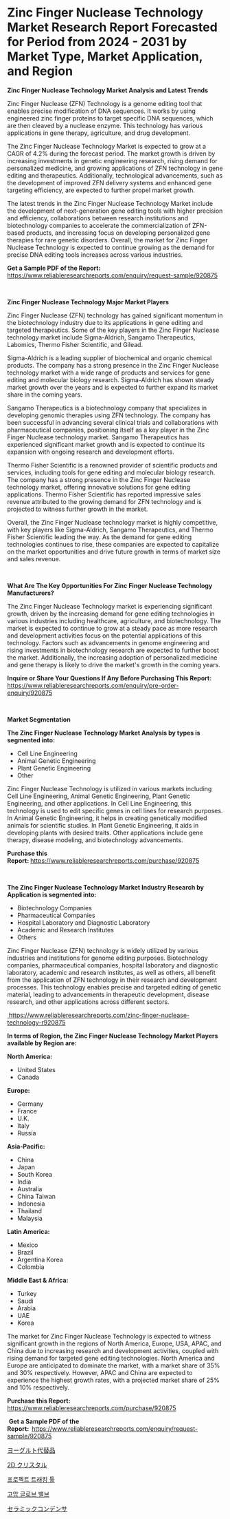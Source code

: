 <p><h1>Zinc Finger Nuclease Technology Market Research Report Forecasted for Period from 2024 -  2031 by Market Type, Market Application, and Region</h1></p><p><strong>Zinc Finger Nuclease Technology Market Analysis and Latest Trends</strong></p>
<p><p>Zinc Finger Nuclease (ZFN) Technology is a genome editing tool that enables precise modification of DNA sequences. It works by using engineered zinc finger proteins to target specific DNA sequences, which are then cleaved by a nuclease enzyme. This technology has various applications in gene therapy, agriculture, and drug development.</p><p>The Zinc Finger Nuclease Technology Market is expected to grow at a CAGR of 4.2% during the forecast period. The market growth is driven by increasing investments in genetic engineering research, rising demand for personalized medicine, and growing applications of ZFN technology in gene editing and therapeutics. Additionally, technological advancements, such as the development of improved ZFN delivery systems and enhanced gene targeting efficiency, are expected to further propel market growth.</p><p>The latest trends in the Zinc Finger Nuclease Technology Market include the development of next-generation gene editing tools with higher precision and efficiency, collaborations between research institutions and biotechnology companies to accelerate the commercialization of ZFN-based products, and increasing focus on developing personalized gene therapies for rare genetic disorders. Overall, the market for Zinc Finger Nuclease Technology is expected to continue growing as the demand for precise DNA editing tools increases across various industries.</p></p>
<p><strong>Get a Sample PDF of the Report:&nbsp;</strong> <a href="https://www.reliableresearchreports.com/enquiry/request-sample/920875">https://www.reliableresearchreports.com/enquiry/request-sample/920875</a></p>
<p>&nbsp;</p>
<p><strong>Zinc Finger Nuclease Technology Major Market Players</strong></p>
<p><p>Zinc Finger Nuclease (ZFN) technology has gained significant momentum in the biotechnology industry due to its applications in gene editing and targeted therapeutics. Some of the key players in the Zinc Finger Nuclease technology market include Sigma-Aldrich, Sangamo Therapeutics, Labomics, Thermo Fisher Scientific, and Gilead.</p><p>Sigma-Aldrich is a leading supplier of biochemical and organic chemical products. The company has a strong presence in the Zinc Finger Nuclease technology market with a wide range of products and services for gene editing and molecular biology research. Sigma-Aldrich has shown steady market growth over the years and is expected to further expand its market share in the coming years.</p><p>Sangamo Therapeutics is a biotechnology company that specializes in developing genomic therapies using ZFN technology. The company has been successful in advancing several clinical trials and collaborations with pharmaceutical companies, positioning itself as a key player in the Zinc Finger Nuclease technology market. Sangamo Therapeutics has experienced significant market growth and is expected to continue its expansion with ongoing research and development efforts.</p><p>Thermo Fisher Scientific is a renowned provider of scientific products and services, including tools for gene editing and molecular biology research. The company has a strong presence in the Zinc Finger Nuclease technology market, offering innovative solutions for gene editing applications. Thermo Fisher Scientific has reported impressive sales revenue attributed to the growing demand for ZFN technology and is projected to witness further growth in the market.</p><p>Overall, the Zinc Finger Nuclease technology market is highly competitive, with key players like Sigma-Aldrich, Sangamo Therapeutics, and Thermo Fisher Scientific leading the way. As the demand for gene editing technologies continues to rise, these companies are expected to capitalize on the market opportunities and drive future growth in terms of market size and sales revenue.</p></p>
<p>&nbsp;</p>
<p><strong>What Are The Key Opportunities For Zinc Finger Nuclease Technology Manufacturers?</strong></p>
<p><p>The Zinc Finger Nuclease Technology market is experiencing significant growth, driven by the increasing demand for gene editing technologies in various industries including healthcare, agriculture, and biotechnology. The market is expected to continue to grow at a steady pace as more research and development activities focus on the potential applications of this technology. Factors such as advancements in genome engineering and rising investments in biotechnology research are expected to further boost the market. Additionally, the increasing adoption of personalized medicine and gene therapy is likely to drive the market's growth in the coming years.</p></p>
<p><strong>Inquire or Share Your Questions If Any Before Purchasing This Report:</strong> <a href="https://www.reliableresearchreports.com/enquiry/pre-order-enquiry/920875">https://www.reliableresearchreports.com/enquiry/pre-order-enquiry/920875</a></p>
<p>&nbsp;</p>
<p><strong>Market Segmentation</strong></p>
<p><strong>The Zinc Finger Nuclease Technology Market Analysis by types is segmented into:</strong></p>
<p><ul><li>Cell Line Engineering</li><li>Animal Genetic Engineering</li><li>Plant Genetic Engineering</li><li>Other</li></ul></p>
<p><p>Zinc Finger Nuclease Technology is utilized in various markets including Cell Line Engineering, Animal Genetic Engineering, Plant Genetic Engineering, and other applications. In Cell Line Engineering, this technology is used to edit specific genes in cell lines for research purposes. In Animal Genetic Engineering, it helps in creating genetically modified animals for scientific studies. In Plant Genetic Engineering, it aids in developing plants with desired traits. Other applications include gene therapy, disease modeling, and biotechnology advancements.</p></p>
<p><strong>Purchase this Report:&nbsp;</strong><a href="https://www.reliableresearchreports.com/purchase/920875">https://www.reliableresearchreports.com/purchase/920875</a></p>
<p>&nbsp;</p>
<p><strong>The Zinc Finger Nuclease Technology Market Industry Research by Application is segmented into:</strong></p>
<p><ul><li>Biotechnology Companies</li><li>Pharmaceutical Companies</li><li>Hospital Laboratory and Diagnostic Laboratory</li><li>Academic and Research Institutes</li><li>Others</li></ul></p>
<p><p>Zinc Finger Nuclease (ZFN) technology is widely utilized by various industries and institutions for genome editing purposes. Biotechnology companies, pharmaceutical companies, hospital laboratory and diagnostic laboratory, academic and research institutes, as well as others, all benefit from the application of ZFN technology in their research and development processes. This technology enables precise and targeted editing of genetic material, leading to advancements in therapeutic development, disease research, and other applications across different sectors.</p></p>
<p><a href="https://www.reliableresearchreports.com/zinc-finger-nuclease-technology-r920875">&nbsp;https://www.reliableresearchreports.com/zinc-finger-nuclease-technology-r920875</a></p>
<p><strong>In terms of Region, the Zinc Finger Nuclease Technology Market Players available by Region are:</strong></p>
<p>
    <p> <strong> North America: </strong>
        <ul>
            <li>United States</li>
            <li>Canada</li>
        </ul>
        </p> 
    <p> <strong> Europe: </strong>
        <ul>
            <li>Germany</li>
            <li>France</li>
            <li>U.K.</li>
            <li>Italy</li>
            <li>Russia</li>
        </ul>
        </p> 
    <p> <strong> Asia-Pacific: </strong>
        <ul>
            <li>China</li>
            <li>Japan</li>
            <li>South Korea</li>
            <li>India</li>
            <li>Australia</li>
            <li>China Taiwan</li>
            <li>Indonesia</li>
            <li>Thailand</li>
            <li>Malaysia</li>
        </ul>
        </p> 
    <p> <strong> Latin America: </strong>
        <ul>
            <li>Mexico</li>
            <li>Brazil</li>
            <li>Argentina Korea</li>
            <li>Colombia</li>
        </ul>
        </p> 
    <p> <strong> Middle East & Africa: </strong>
        <ul>
            <li>Turkey</li>
            <li>Saudi</li>
            <li>Arabia</li>
            <li>UAE</li>
            <li>Korea</li>
        </ul>
    </p>
    </p>
<p><p>The market for Zinc Finger Nuclease Technology is expected to witness significant growth in the regions of North America, Europe, USA, APAC, and China due to increasing research and development activities, coupled with rising demand for targeted gene editing technologies. North America and Europe are anticipated to dominate the market, with a market share of 35% and 30% respectively. However, APAC and China are expected to experience the highest growth rates, with a projected market share of 25% and 10% respectively.</p></p>
<p><strong>Purchase this Report: </strong><a href="https://www.reliableresearchreports.com/purchase/920875">https://www.reliableresearchreports.com/purchase/920875</a></p>
<p>&nbsp;<strong>Get a Sample PDF of the Report:&nbsp;&nbsp;</strong><a href="https://www.reliableresearchreports.com/enquiry/request-sample/920875">https://www.reliableresearchreports.com/enquiry/request-sample/920875</a></p>
<p><strong></strong></p>
<p><p><a href="https://github.com/RaeJenkins1952/Market-Research-Report-List-1/blob/main/495318354735.md">ヨーグルト代替品</a></p><p><a href="https://github.com/andrade7361/Market-Research-Report-List-1/blob/main/903998954734.md">2D クリスタル</a></p><p><a href="https://medium.com/@alanperkins1921/%ED%94%84%EB%A1%9C%EC%A0%9D%ED%8A%B8-%EC%B6%94%EC%A0%81-%EB%8F%84%EA%B5%AC-%EC%8B%9C%EC%9E%A5-%EC%9C%A0%ED%98%95-%EC%9D%91%EC%9A%A9-%EB%B0%8F-%EC%A7%80%EB%A6%AC%EC%97%90-%EB%8C%80%ED%95%9C-%ED%8F%AC%EA%B4%84%EC%A0%81%EC%9D%B8-%ED%8F%89%EA%B0%80-da4c791468c2">프로젝트 트래킹 툴</a></p><p><a href="https://medium.com/@treyhettinger2023/%EA%B3%A0%EC%95%95-%EA%B8%80%EB%A1%9C%EB%B8%8C-%EB%B0%B8%EB%B8%8C-%EC%8B%9C%EC%9E%A5-%EB%B6%84%EC%84%9D-cagr-%EC%8B%9C%EC%9E%A5-%EC%84%B8%EB%B6%84%ED%99%94-%EB%B0%8F-%EA%B8%80%EB%A1%9C%EB%B2%8C-%EC%82%B0%EC%97%85-%EA%B0%9C%EC%9A%94-d310b371aeaf">고압 글로브 밸브</a></p><p><a href="https://medium.com/@frankfurter35566/%E3%82%BB%E3%83%A9%E3%83%9F%E3%83%83%E3%82%AF%E3%82%B3%E3%83%B3%E3%83%87%E3%83%B3%E3%82%B5%E3%83%BC%E5%B8%82%E5%A0%B4%E3%81%AE%E5%8B%95%E5%90%91%E3%81%A8%E5%B8%82%E5%A0%B4%E5%88%86%E6%9E%90%E3%81%AF-2024%E5%B9%B4%E3%81%8B%E3%82%892031%E5%B9%B4%E3%81%AE%E6%9C%9F%E9%96%93%E3%81%AB%E4%BA%88%E6%B8%AC%E3%81%95%E3%82%8C%E3%81%A6%E3%81%84%E3%81%BE%E3%81%99-4755a45783c2">セラミックコンデンサ</a></p></p>